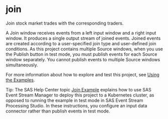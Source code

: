 # join

Join stock market trades with the corresponding traders.

A Join window receives events from a left input window and a right input window. It produces a single output stream of joined events. Joined events are created according to a user-specified join type and user-defined join conditions. As this project contains multiple Source windows, when you use the Publish button in test mode, you must publish events for each Source window separately. You cannot publish events to multiple Source windows simultaneously. 

For more information about how to explore and test this project, see [Using the Examples](https://github.com/sassoftware/esp-studio-examples#using-the-examples). 

Tip: The SAS Help Center topic [Join Example](https://documentation.sas.com/?cdcId=espcdc&cdcVersion=default&docsetId=esmuse&docsetTarget=p1fvkzlm2erh7fn1r8t6ljgvyxr7.htm) explains how to use SAS Event Stream Manager to deploy this project to a Kubernetes cluster, as opposed to running the example in test mode in SAS Event Stream Processing Studio. In these instructions, you configure an input data connector rather than publish events in test mode.
